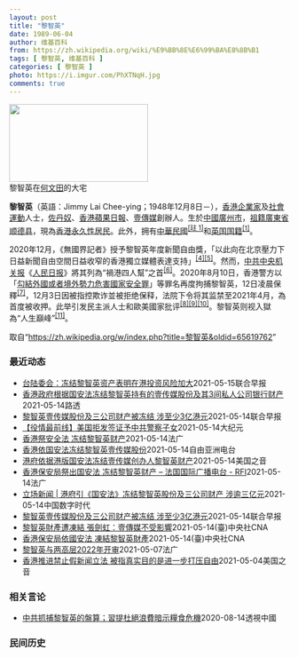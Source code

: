 ```yaml
---
layout: post
title: "黎智英"
date: 1989-06-04
author: 维基百科
from: https://zh.wikipedia.org/wiki/%E9%BB%8E%E6%99%BA%E8%8B%B1
tags: [ 黎智英, 维基百科 ]
categories: [ 黎智英 ]
photo: https://i.imgur.com/PhXTNqH.jpg
comments: true
---
```

<div class="mw-parser-output"><div id="noteTA-3146cf78" class="noteTA"><div class="noteTA-group"><div data-noteta-group-source="module" data-noteta-group="IT"></div></div><div class="noteTA-local"><div data-noteta-code="zh:巧克力; zh-tw:巧克力; zh-hk:朱古力; zh-cn:巧克力;"></div><div data-noteta-code="zh-tw:黑道; zh-hk:黑社會; zh-cn:黑社会;"></div><div data-noteta-code="zh-tw:飯店; zh-hk:酒店; zh-cn:饭店;"></div><div data-noteta-code="zh-tw:伍佛維茲; zh-hk:沃夫維茲 ;zh-cn:沃尔福威茨;"></div></div></div>

<div class="thumb tright"><div class="thumbinner" style="width:252px;"><a href="/wiki/File:Jimmy_Lai_Chee-ying_home_in_Ho_Man_Tin_20200418.png" class="image"><img alt="" src="//upload.wikimedia.org/wikipedia/commons/thumb/9/9f/Jimmy_Lai_Chee-ying_home_in_Ho_Man_Tin_20200418.png/250px-Jimmy_Lai_Chee-ying_home_in_Ho_Man_Tin_20200418.png" decoding="async" width="250" height="140" class="thumbimage" srcset="//upload.wikimedia.org/wikipedia/commons/thumb/9/9f/Jimmy_Lai_Chee-ying_home_in_Ho_Man_Tin_20200418.png/375px-Jimmy_Lai_Chee-ying_home_in_Ho_Man_Tin_20200418.png 1.5x, //upload.wikimedia.org/wikipedia/commons/thumb/9/9f/Jimmy_Lai_Chee-ying_home_in_Ho_Man_Tin_20200418.png/500px-Jimmy_Lai_Chee-ying_home_in_Ho_Man_Tin_20200418.png 2x" data-file-width="861" data-file-height="481"></a>  <div class="thumbcaption"><div class="magnify"><a href="/wiki/File:Jimmy_Lai_Chee-ying_home_in_Ho_Man_Tin_20200418.png" class="internal" title="放大"></a></div>黎智英在<a href="/wiki/%E4%BD%95%E6%96%87%E7%94%B0" title="何文田">何文田</a>的大宅</div></div></div>
<p><b>黎智英</b>（英語：<span lang="en">Jimmy Lai Chee-ying</span>；1948年12月8日<span class="useeditintro" title="Template:BLP editintro">－</span>），<a href="/wiki/%E9%A6%99%E6%B8%AF" title="香港">香港</a><a href="/wiki/%E4%BC%81%E4%B8%9A%E5%AE%B6" title="企业家">企業家</a>及<a href="/wiki/%E7%A4%BE%E6%9C%83%E9%81%8B%E5%8B%95" title="社會運動">社會運動</a>人士，<a href="/wiki/%E4%BD%90%E4%B8%B9%E5%A5%B4" title="佐丹奴">佐丹奴</a>、<a href="/wiki/%E8%98%8B%E6%9E%9C%E6%97%A5%E5%A0%B1_(%E9%A6%99%E6%B8%AF)" title="蘋果日報 (香港)">香港蘋果日報</a>、<a href="/wiki/%E5%A3%B9%E5%82%B3%E5%AA%92" title="壹傳媒">壹傳媒</a>創辦人。生於<a href="/wiki/%E4%B8%AD%E8%8F%AF%E6%B0%91%E5%9C%8B_(%E5%A4%A7%E9%99%B8%E6%99%82%E6%9C%9F)" class="mw-redirect" title="中華民國 (大陸時期)">中國</a><a href="/wiki/%E5%BB%A3%E5%B7%9E%E5%B8%82_(%E4%B8%AD%E8%8F%AF%E6%B0%91%E5%9C%8B)" title="廣州市 (中華民國)">廣州市</a>，<a href="/wiki/%E7%A5%96%E7%B1%8D" title="祖籍">祖籍</a><a href="/wiki/%E5%BB%A3%E6%9D%B1%E7%9C%81_(%E4%B8%AD%E8%8F%AF%E6%B0%91%E5%9C%8B)" title="廣東省 (中華民國)">廣東省</a><a href="/wiki/%E9%A1%BA%E5%BE%B7%E5%8E%BF" title="顺德县">顺德县</a>，現為<a href="/wiki/%E9%A6%99%E6%B8%AF%E5%B1%85%E6%B0%91#永久性居民" title="香港居民">香港永久性居民</a>。此外，拥有<a href="/wiki/%E4%B8%AD%E8%8F%AF%E6%B0%91%E5%9C%8B%E5%9C%8B%E6%B0%91#陆港澳居民" title="中華民國國民">中華民國</a><span id="noteTag-cite_ref-sup"><sup id="cite_ref-bb1_1-1" class="reference"><a href="#cite_note-bb1-1">[註 1]</a></sup></span>和<a href="/wiki/%E8%8B%B1%E5%9C%8B%E5%9C%8B%E7%B1%8D" class="mw-redirect" title="英國國籍">英国国籍</a><sup id="cite_ref-a1_2-2" class="reference"><a href="#cite_note-a1-2">[1]</a></sup>。
</p><p>2020年12月，《無國界記者》授予黎智英年度新聞自由獎，「以此向在北京壓力下日益新聞自由空間日益收窄的香港獨立媒體表達支持」<sup id="cite_ref-6" class="reference"><a href="#cite_note-6">[4]</a></sup><sup id="cite_ref-7" class="reference"><a href="#cite_note-7">[5]</a></sup>。然而，<a href="/wiki/%E4%B8%AD%E5%85%B1%E4%B8%AD%E5%A4%AE%E6%9C%BA%E5%85%B3%E6%8A%A5" title="中共中央机关报">中共中央机关报</a>《<a href="/wiki/%E4%BA%BA%E6%B0%91%E6%97%A5%E6%8A%A5" title="人民日报">人民日报</a>》將其列為“禍港四人幫”之首<sup id="cite_ref-王平2019_8-0" class="reference"><a href="#cite_note-王平2019-8">[6]</a></sup>。2020年8月10日，香港警方以「<a href="/wiki/%E4%B8%AD%E8%8F%AF%E4%BA%BA%E6%B0%91%E5%85%B1%E5%92%8C%E5%9C%8B%E9%A6%99%E6%B8%AF%E7%89%B9%E5%88%A5%E8%A1%8C%E6%94%BF%E5%8D%80%E7%B6%AD%E8%AD%B7%E5%9C%8B%E5%AE%B6%E5%AE%89%E5%85%A8%E6%B3%95" title="中華人民共和國香港特別行政區維護國家安全法">勾結外國或者境外勢力危害國家安全罪</a>」等罪名再度拘捕黎智英，12日凌晨保釋<sup id="cite_ref-auto_9-0" class="reference"><a href="#cite_note-auto-9">[7]</a></sup>，12月3日因被指控欺诈並被拒绝保释，法院下令将其监禁至2021年4月，為首度被收押。此举引发民主派人士和歐美國家批评<sup id="cite_ref-10" class="reference"><a href="#cite_note-10">[8]</a></sup><sup id="cite_ref-11" class="reference"><a href="#cite_note-11">[9]</a></sup><sup id="cite_ref-over100_12-0" class="reference"><a href="#cite_note-over100-12">[10]</a></sup>。黎智英则视入獄為“人生巔峰”<sup id="cite_ref-13" class="reference"><a href="#cite_note-13">[11]</a></sup>。
</p>
</div><noscript><img src="//zh.wikipedia.org/wiki/Special:CentralAutoLogin/start?type=1x1" alt="" title="" width="1" height="1" style="border: none; position: absolute;"></noscript>
<div class="printfooter">取自“<a dir="ltr" href="https://zh.wikipedia.org/w/index.php?title=黎智英&amp;oldid=65619762">https://zh.wikipedia.org/w/index.php?title=黎智英&amp;oldid=65619762</a>”</div><div id="recent-news"><h3>最近动态</h3><ul><li><a href="https://nodebe4.github.io/waimei/2021-05-15/%E5%8F%B0%E9%99%86%E5%A7%94%E4%BC%9A-%E5%86%BB%E7%BB%93%E9%BB%8E%E6%99%BA%E8%8B%B1%E8%B5%84%E4%BA%A7%E8%A1%A8%E6%98%8E%E5%9C%A8%E6%B8%AF%E6%8A%95%E8%B5%84%E9%A3%8E%E9%99%A9%E5%8A%A0%E5%A4%A7" title="台陆委会：冻结黎智英资产表明在港投资风险加大—— 台湾陆委会今天称，香港冻结壹传媒集团创办人、身在狱中的黎智英名下资产的决定，向国际社会表明，在这个被中国大陆控制的城市做生意变得越来越危险。 根...">台陆委会：冻结黎智英资产表明在港投资风险加大</a><time>2021-05-15</time><a class="tag">联合早报</a></li>
<li><a href="https://nodebe4.github.io/waimei/2021-05-14/%E9%A6%99%E6%B8%AF%E6%94%BF%E5%BA%9C%E6%A0%B9%E6%8D%AE%E5%9B%BD%E5%AE%89%E6%B3%95%E5%86%BB%E7%BB%93%E9%BB%8E%E6%99%BA%E8%8B%B1%E6%8C%81%E6%9C%89%E7%9A%84%E5%A3%B9%E4%BC%A0%E5%AA%92%E8%82%A1%E4%BB%BD%E5%8F%8A%E5%85%B63%E9%97%B4%E7%A7%81%E4%BA%BA%E5%85%AC%E5%8F%B8%E9%93%B6%E8%A1%8C%E8%B4%A2%E4%BA%A7" title="香港政府根据国安法冻结黎智英持有的壹传媒股份及其3间私人公司银行财产—— 2021-05-15T02:19:33Z 路透香港5月14日 - 香港保安局周五晚间发布新闻稿称，冻结正被起诉涉嫌违反国...">香港政府根据国安法冻结黎智英持有的壹传媒股份及其3间私人公司银行财产</a><time>2021-05-14</time><a class="tag">路透</a></li>
<li><a href="https://nodebe4.github.io/waimei/2021-05-14/%E9%BB%8E%E6%99%BA%E8%8B%B1%E5%A3%B9%E4%BC%A0%E5%AA%92%E8%82%A1%E4%BB%BD%E5%8F%8A%E4%B8%89%E5%85%AC%E5%8F%B8%E8%B4%A2%E4%BA%A7%E8%A2%AB%E5%86%BB%E7%BB%93-%E6%B6%89%E8%87%B3%E5%B0%913%E4%BA%BF%E6%B8%AF%E5%85%83" title="黎智英壹传媒股份及三公司财产被冻结 涉至少3亿港元—— 4月16日，壹传媒创办人黎智英涉及的两起非法集结案在香港西九龙法院判刑，合共被判监禁14个月。（中新社） 香港保安局今晚（14日）引《香港...">黎智英壹传媒股份及三公司财产被冻结 涉至少3亿港元</a><time>2021-05-14</time><a class="tag">联合早报</a></li>
<li><a href="https://nodebe4.github.io/waimei/2021-05-14/%E5%BD%B9%E6%83%85%E6%9C%80%E5%89%8D%E7%BA%BF-%E7%BE%8E%E5%9B%BD%E6%8B%92%E5%8F%91%E7%AD%BE%E8%AF%81%E4%BA%88%E4%B8%AD%E5%85%B1%E8%AD%A6%E5%AF%9F%E5%AD%90%E5%A5%B3" title="【役情最前线】美国拒发签证予中共警察子女—— 【大纪元2021年05月15日讯】（大纪元香港新闻中心报导）香港保安局冻结黎智英持有壹传媒股份，壹传媒指运作不受影响；美国停发中共公安国安人员子女签...">【役情最前线】美国拒发签证予中共警察子女</a><time>2021-05-14</time><a class="tag">大纪元</a></li>
<li><a href="https://nodebe4.github.io/waimei/2021-05-14/%E9%A6%99%E6%B8%AF%E7%A5%AD%E5%AE%89%E5%85%A8%E6%B3%95-%E5%86%BB%E7%BB%93%E9%BB%8E%E6%99%BA%E8%8B%B1%E8%B4%A2%E4%BA%A7" title="香港祭安全法 冻结黎智英财产—— 15/05/2021 - 00:56 根据北京去年六月强加于香港的『港版国安法』而于香港设立的保安局星期五下令，冻结黎智英壹传媒集团股份及个人资产。 自学成才、...">香港祭安全法 冻结黎智英财产</a><time>2021-05-14</time><a class="tag">法广</a></li>
<li><a href="https://nodebe4.github.io/waimei/2021-05-14/%E9%A6%99%E6%B8%AF%E4%BE%9D%E5%9B%BD%E5%AE%89%E6%B3%95%E5%86%BB%E7%BB%93%E9%BB%8E%E6%99%BA%E8%8B%B1%E5%A3%B9%E4%BC%A0%E5%AA%92%E8%82%A1%E4%BB%BD" title="香港依国安法冻结黎智英壹传媒股份—— 香港保安局5月14日宣布依据国安法，冻结壹传媒创办人黎智英持有的股份以及他名下三家公司在香港本地银行的财产。这是香港政府首次使用国安法冻结市民的财产。不过壹...">香港依国安法冻结黎智英壹传媒股份</a><time>2021-05-14</time><a class="tag">自由亚洲电台</a></li>
<li><a href="https://nodebe4.github.io/waimei/2021-05-14/%E6%B8%AF%E5%BA%9C%E4%BE%9D%E6%8D%AE%E6%B8%AF%E7%89%88%E5%9B%BD%E5%AE%89%E6%B3%95%E5%86%BB%E7%BB%93%E5%A3%B9%E4%BC%A0%E5%AA%92%E5%88%9B%E5%8A%9E%E4%BA%BA%E9%BB%8E%E6%99%BA%E8%8B%B1%E8%B4%A2%E4%BA%A7" title="港府依据港版国安法冻结壹传媒创办人黎智英财产—— Fri, 14 May 2021 17:19:41 GMT 资料照：香港壹传媒创始人黎智英抵达西九龙警局。（2020年10月15日） 香港政府保...">港府依据港版国安法冻结壹传媒创办人黎智英财产</a><time>2021-05-14</time><a class="tag">美国之音</a></li>
<li><a href="https://nodebe4.github.io/waimei/2021-05-14/%E9%A6%99%E6%B8%AF%E4%BF%9D%E5%AE%89%E5%B1%80%E7%A5%AD%E5%87%BA%E5%9B%BD%E5%AE%89%E6%B3%95-%E5%86%BB%E7%BB%93%E9%BB%8E%E6%99%BA%E8%8B%B1%E8%B4%A2%E4%BA%A7-%E6%B3%95%E5%9B%BD%E5%9B%BD%E9%99%85%E5%B9%BF%E6%92%AD%E7%94%B5%E5%8F%B0-RFI" title="香港保安局祭出国安法 冻结黎智英财产 – 法国国际广播电台 - RFI—— 14/05/2021 - 17:02 （法新社香港14日电） 香港当局今天宣布，由于壹传媒集团创办人黎智英违反香港国家...">香港保安局祭出国安法 冻结黎智英财产 – 法国国际广播电台 - RFI</a><time>2021-05-14</time><a class="tag">法广</a></li>
<li><a href="https://nodebe4.github.io/waimei/2021-05-14/%E7%AB%8B%E5%9C%BA%E6%96%B0%E9%97%BB-%E6%B8%AF%E5%BA%9C%E5%BC%95-%E5%9B%BD%E5%AE%89%E6%B3%95-%E5%86%BB%E7%BB%93%E9%BB%8E%E6%99%BA%E8%8B%B1%E8%82%A1%E4%BB%BD%E5%8F%8A%E4%B8%89%E5%85%AC%E5%8F%B8%E8%B4%A2%E4%BA%A7-%E6%B6%89%E9%80%BE%E4%B8%89%E4%BA%BF%E5%85%83" title="立场新闻 | 港府引《国安法》冻结黎智英股份及三公司财产 涉逾三亿元—— 壹传媒创办人黎智英被指控欺诈及违反《港区国安法》正被还押。保安局今日（14日）宣布，根据《港区国安法》第 43 条《实施...">立场新闻 | 港府引《国安法》冻结黎智英股份及三公司财产 涉逾三亿元</a><time>2021-05-14</time><a class="tag">中国数字时代</a></li>
<li><a href="https://nodebe4.github.io/waimei/2021-05-14/%E9%BB%8E%E6%99%BA%E8%8B%B1%E5%A3%B9%E4%BC%A0%E5%AA%92%E8%82%A1%E4%BB%BD%E5%8F%8A%E4%B8%89%E5%85%AC%E5%8F%B8%E8%B4%A2%E4%BA%A7%E8%A2%AB%E5%86%BB%E7%BB%93-%E6%B6%89%E8%87%B3%E5%B0%913%E4%BA%BF%E6%B8%AF%E5%85%83" title="黎智英壹传媒股份及三公司财产被冻结 涉至少3亿港元—— 4月16日，壹传媒创办人黎智英涉及的两起非法集结案在香港西九龙法院判刑，合共被判监禁14个月。（中新社） 香港保安局今晚（14日）引《香港...">黎智英壹传媒股份及三公司财产被冻结 涉至少3亿港元</a><time>2021-05-14</time><a class="tag">联合早报</a></li>
<li><a href="https://nodebe4.github.io/waimei/2021-05-14/%E9%BB%8E%E6%99%BA%E8%8B%B1%E8%B2%A1%E7%94%A2%E9%81%AD%E5%87%8D%E7%B5%90-%E5%BC%B5%E5%8A%8D%E8%99%B9-%E5%A3%B9%E5%82%B3%E5%AA%92%E4%B8%8D%E5%8F%97%E5%BD%B1%E9%9F%BF" title="黎智英財產遭凍結 張劍虹：壹傳媒不受影響—— （中央社記者張謙香港14日電）香港壹傳媒集團行政總裁張劍虹今晚表示，集團創辦人黎智英的財產遭當局凍結，但事件與集團戶口完全無關，集團運作不受影響。 ...">黎智英財產遭凍結 張劍虹：壹傳媒不受影響</a><time>2021-05-14</time><a class="tag">(臺)中央社CNA</a></li>
<li><a href="https://nodebe4.github.io/waimei/2021-05-14/%E9%A6%99%E6%B8%AF%E4%BF%9D%E5%AE%89%E5%B1%80%E4%BE%9D%E5%9C%8B%E5%AE%89%E6%B3%95-%E5%87%8D%E7%B5%90%E9%BB%8E%E6%99%BA%E8%8B%B1%E8%B2%A1%E7%94%A2" title="香港保安局依國安法 凍結黎智英財產—— （中央社台北14日電）港媒報導，香港保安局局長李家超今天依港區國安法規定，凍結壹傳媒集團創辦人黎智英持有的壹傳媒7成股份，以及其擁有的3間公司於本地銀行帳...">香港保安局依國安法 凍結黎智英財產</a><time>2021-05-14</time><a class="tag">(臺)中央社CNA</a></li>
<li><a href="https://nodebe4.github.io/waimei/2021-05-07/%E9%BB%8E%E6%99%BA%E8%8B%B1%E4%B8%8E%E4%B8%A4%E9%AB%98%E5%B1%822022%E5%B9%B4%E5%BC%80%E5%AE%A1" title="黎智英与两高层2022年开审—— 07/05/2021 - 09:35 身为指定法官一员的陈广池透露，控方昨（5 日）去信法庭，申请将本案交由国安法指定法官审理。控方表示，本案由国安处调查，黎智...">黎智英与两高层2022年开审</a><time>2021-05-07</time><a class="tag">法广</a></li>
<li><a href="https://nodebe4.github.io/waimei/2021-05-04/%E9%A6%99%E6%B8%AF%E6%8E%A8%E8%BF%9B%E7%A6%81%E6%AD%A2%E5%81%87%E6%96%B0%E9%97%BB%E7%AB%8B%E6%B3%95-%E8%A2%AB%E6%8C%87%E7%9C%9F%E5%AE%9E%E7%9B%AE%E7%9A%84%E6%98%AF%E8%BF%9B%E4%B8%80%E6%AD%A5%E6%89%93%E5%8E%8B%E8%87%AA%E7%94%B1" title="香港推进禁止假新闻立法 被指真实目的是进一步打压自由—— Tue, 04 May 2021 05:06:24 GMT 香港民众在报摊前排队购买苹果日报表达对黎智英的支持（美联社2020年8月11...">香港推进禁止假新闻立法 被指真实目的是进一步打压自由</a><time>2021-05-04</time><a class="tag">美国之音</a></li>
</ul></div><div id="open-opinion"><h3>相关言论</h3><ul><li><a href="https://nodebe4.github.io/opinion/2020-08-14/%E4%B8%AD%E5%85%B1%E6%8A%93%E6%8D%95%E9%BB%8E%E6%99%BA%E8%8B%B1%E7%9A%84%E7%9B%A4%E7%AE%97-%E7%BF%92%E6%8F%90%E6%9D%9C%E7%B5%95%E6%B5%AA%E8%B2%BB%E6%9A%97%E7%A4%BA%E7%B3%A7%E9%A3%9F%E5%8D%B1%E6%A9%9F/" title="透視中國">中共抓捕黎智英的盤算；習提杜絕浪費暗示糧食危機</a><time>2020-08-14</time><a class="tag">透視中國</a></li>
</ul></div><div id="mjls-record"><h3>民间历史</h3><ul></ul></div>